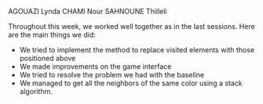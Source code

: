 AGOUAZI Lynda 
CHAMI Nour
SAHNOUNE Thilleli


Throughout this week, we worked well together as in the last sessions. Here are the main things we did:
- We  tried to implement the method  to replace visited elements with those positioned above
- We made improvements on the game interface
- We tried to resolve the problem we had with the baseline
- We managed to get all the neighbors of the same color using a stack algorithm.
